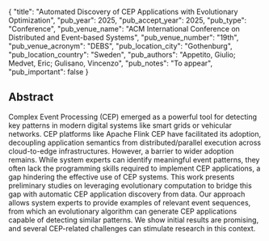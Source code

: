 {
  "title": "Automated Discovery of CEP Applications with Evolutionary Optimization",
  "pub_year": 2025,
  "pub_accept_year": 2025,
  "pub_type": "Conference",
  "pub_venue_name": "ACM International Conference on Distributed and Event-based Systems",
  "pub_venue_number": "19th",
  "pub_venue_acronym": "DEBS",
  "pub_location_city": "Gothenburg",
  "pub_location_country": "Sweden",
  "pub_authors": "Appetito, Giulio; Medvet, Eric; Gulisano, Vincenzo",
  "pub_notes": "To appear",
  "pub_important": false
}

## Abstract
Complex Event Processing (CEP) emerged as a powerful tool for detecting key patterns in modern digital systems like smart grids or vehicular networks. CEP platforms like Apache Flink CEP have facilitated its adoption, decoupling application semantics from distributed/parallel execution across cloud-to-edge infrastructures. However, a barrier to wider adoption remains. While system experts can identify meaningful event patterns, they often lack the programming skills required to implement CEP applications, a gap hindering the effective use of CEP systems.
This work presents preliminary studies on leveraging evolutionary computation to bridge this gap with automatic CEP application discovery from data. Our approach allows system experts to provide examples of relevant event sequences, from which an evolutionary algorithm can generate CEP applications capable of detecting similar patterns. We show initial results are promising, and several CEP-related challenges can stimulate research in this context.
